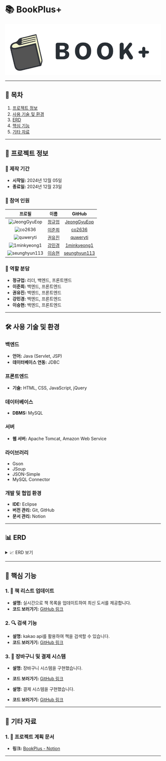 # 📚 BookPlus+

![website](https://github.com/JeongGyuEop/BookPlus/blob/main/src/main/webapp/resources/image/bookplus.png?raw=true)

---

## 📑 목차

1. [프로젝트 정보](#-프로젝트-정보)
2. [사용 기술 및 환경](#%EF%B8%8F-사용-기술-및-환경)
3. [ERD](#-erd)
4. [핵심 기능](#-핵심-기능)
5. [기타 자료](#-기타-자료)

---

## 📃 프로젝트 정보

### 📅 제작 기간

- **시작일:** 2024년 12월 05일
- **종료일:** 2024년 12월 23일

### 👥 참여 인원

| 프로필 | 이름 | GitHub |
| :---: | :---: | :---: |
| <img src="https://avatars.githubusercontent.com/u/81528059?v=4&s=50" alt="JeongGyuEop" width="50"/> | [정규업](https://github.com/JeongGyuEop) | [JeongGyuEop](https://github.com/JeongGyuEop) |
| <img src="https://avatars.githubusercontent.com/u/59154935?v=4&s=50" alt="co2636" width="50"/> | [이준희](https://github.com/co2636) | [co2636](https://github.com/co2636) |
| <img src="https://avatars.githubusercontent.com/u/187270066?v=4&s=50" alt="quweryti" width="50"/> | [권유진](https://github.com/quweryti) | [quweryti](https://github.com/quweryti) |
| <img src="https://avatars.githubusercontent.com/u/187259604?v=4&s=50" alt="1minkyeong1" width="50"/> | [강민경](https://github.com/1minkyeong1) | [1minkyeong1](https://github.com/1minkyeong1) |
| <img src="https://avatars.githubusercontent.com/u/174084829?v=4&s=50" alt="seunghyun113" width="50"/> | [이승현](https://github.com/seunghyun113) | [seunghyun113](https://github.com/seunghyun113) |

### 🎯 역할 분담

- **정규업:** 리더, 백엔드, 프론트엔드
- **이준희:** 백엔드, 프론트엔드
- **권유진:** 백엔드, 프론트엔드
- **강민경:** 백엔드, 프론트엔드
- **이승현:** 백엔드, 프론트엔드

---

## 🛠️ 사용 기술 및 환경

### 백엔드

- **언어:** Java (Servlet, JSP)
- **데이터베이스 연동:** JDBC

### 프론트엔드

- **기술:** HTML, CSS, JavaScript, jQuery

### 데이터베이스

- **DBMS:** MySQL

### 서버

- **웹 서버:** Apache Tomcat, Amazon Web Service

### 라이브러리

- Gson
- JSoup
- JSON-Simple
- MySQL Connector

### 개발 및 협업 환경

- **IDE:** Eclipse
- **버전 관리:** Git, GitHub
- **문서 관리:** Notion

---

## 📊 ERD

<details>
  <summary>📈 ERD 보기</summary>
  <div markdown="1" style="padding-left: 15px;">
    <img src="https://github.com/JeongGyuEop/FullStack-Image/blob/main/bookplusERD.png?raw=true" alt="ERD" width="800px"/>
  </div>
</details>

---

## 🔑 핵심 기능

### 1. 📖 책 리스트 업데이트

- **설명:** 실시간으로 책 목록을 업데이트하여 최신 도서를 제공합니다.
- **코드 보러가기:** [GitHub 링크](https://github.com/JeongGyuEop/BookPlus/blob/main/src/main/java/com/bookplus/goods/service/GoodsServiceImpl.java)

### 2. 🔍 검색 기능

- **설명:** kakao api를 활용하여 책을 검색할 수 있습니다.
- **코드 보러가기:** [GitHub 링크](https://github.com/JeongGyuEop/BookPlus/blob/main/src/main/webapp/WEB-INF/views/goods/kakaoApiBookSerach.jsp)

### 3. 🛒 장바구니 및 결제 시스템

- **설명:** 장바구니 시스템을 구현했습니다.
- **코드 보러가기:** [GitHub 링크](https://github.com/JeongGyuEop/BookPlus/blob/main/src/main/java/com/bookplus/order/service/OrderServiceImpl.java)

- **설명:** 결제 시스템을 구현했습니다.
- **코드 보러가기:** [GitHub 링크](https://github.com/JeongGyuEop/BookPlus/blob/main/src/main/java/com/bookplus/order/controller/OrderControllerImpl.java)

---

## 📕 기타 자료

### 1. 📄 프로젝트 계획 문서

- **링크:** [BookPlus - Notion](https://www.notion.so/1633334795ae80f18ae9f0e8ac9134d9?pvs=4)

---
